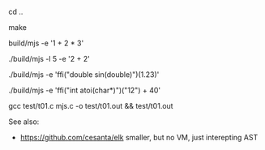 cd ..

make

build/mjs -e '1 + 2 * 3'

./build/mjs -l 5 -e '2 + 2'

./build/mjs -e 'ffi("double sin(double)")(1.23)'

./build/mjs -e 'ffi("int atoi(char*)")("12") + 40'

gcc test/t01.c mjs.c -o test/t01.out && test/t01.out


See also:
- https://github.com/cesanta/elk smaller, but no VM, just interepting AST